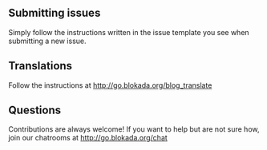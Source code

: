 ## Submitting issues

Simply follow the instructions written in the issue template you see when submitting a new issue.

## Translations

Follow the instructions at http://go.blokada.org/blog_translate

## Questions

Contributions are always welcome! If you want to help but are not sure how, join our chatrooms at http://go.blokada.org/chat

